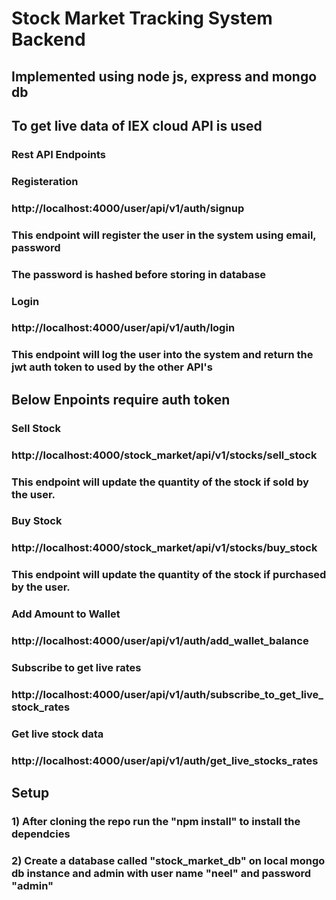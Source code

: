 #  Stock Market Tracking System Backend 
##  Implemented using node js, express and mongo db 
##  To get live data of IEX cloud API is used

### Rest API Endpoints

### Registeration
### http://localhost:4000/user/api/v1/auth/signup
### This endpoint will register the user in the system using email, password
### The password is hashed before storing in database

### Login
### http://localhost:4000/user/api/v1/auth/login
### This endpoint will log the user into the system and return the jwt auth token to used by the other API's


## Below Enpoints require auth token
### Sell Stock
### http://localhost:4000/stock_market/api/v1/stocks/sell_stock
### This endpoint will update the quantity of the stock if sold by the user.

### Buy Stock
### http://localhost:4000/stock_market/api/v1/stocks/buy_stock
### This endpoint will update the quantity of the stock if purchased by the user.

### Add Amount to Wallet
### http://localhost:4000/user/api/v1/auth/add_wallet_balance

### Subscribe to get live rates
### http://localhost:4000/user/api/v1/auth/subscribe_to_get_live_stock_rates

### Get live stock data 
### http://localhost:4000/user/api/v1/auth/get_live_stocks_rates

## Setup 
### 1) After cloning the repo run the "npm install" to install the dependcies
### 2) Create a database called "stock_market_db" on local mongo db instance and admin with user name "neel" and password "admin"
